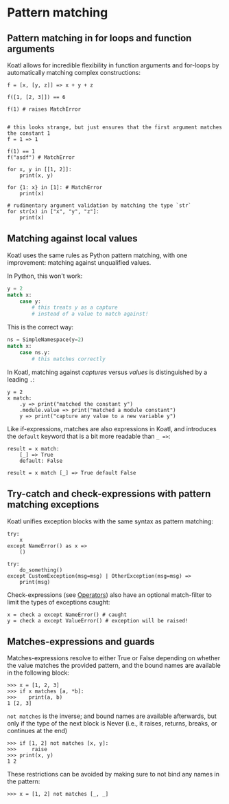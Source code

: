 # Pattern matching

## Pattern matching in for loops and function arguments

Koatl allows for incredible flexibility in function arguments and for-loops by automatically matching complex constructions:

```koatl
f = [x, [y, z]] => x + y + z

f([1, [2, 3]]) == 6

f(1) # raises MatchError


# this looks strange, but just ensures that the first argument matches the constant 1
f = 1 => 1

f(1) == 1
f("asdf") # MatchError
```

```koatl
for x, y in [[1, 2]]:
    print(x, y)

for {1: x} in [1]: # MatchError
    print(x)

# rudimentary argument validation by matching the type `str`
for str(x) in ["x", "y", "z"]:
    print(x)
```

## Matching against local values

Koatl uses the same rules as Python pattern matching, with one improvement: matching against unqualified values.

In Python, this won't work:

```python
y = 2
match x:
    case y:
        # this treats y as a capture
        # instead of a value to match against!
```

This is the correct way:

```python
ns = SimpleNamespace(y=2)
match x:
    case ns.y:
        # this matches correctly
```

In Koatl, matching against _captures_ versus _values_ is distinguished by a leading `.`:

```koatl
y = 2
x match:
    .y => print("matched the constant y")
    .module.value => print("matched a module constant")
    y => print("capture any value to a new variable y")
```

Like if-expressions, matches are also expressions in Koatl, and introduces the `default` keyword that is a bit more readable than `_ =>`:

```koatl
result = x match:
    [_] => True
    default: False

result = x match [_] => True default False
```

## Try-catch and check-expressions with pattern matching exceptions

Koatl unifies exception blocks with the same syntax as pattern matching:

```koatl
try:
    x
except NameError() as x =>
    ()

try:
    do_something()
except CustomException(msg=msg) | OtherException(msg=msg) =>
    print(msg)
```

Check-expressions (see [Operators](operators)) also have an optional match-filter to limit the types of exceptions caught:

```koatl
x = check a except NameError() # caught
y = check a except ValueError() # exception will be raised!
```

## Matches-expressions and guards

Matches-expressions resolve to either True or False depending on whether the value matches the provided pattern,
and the bound names are available in the following block:

```koatl
>>> x = [1, 2, 3]
>>> if x matches [a, *b]:
>>>    print(a, b)
1 [2, 3]
```

`not matches` is the inverse; and bound names are available afterwards, but only if the type of the next block is Never (i.e., it raises, returns, breaks, or continues at the end)

```koatl
>>> if [1, 2] not matches [x, y]:
>>>     raise
>>> print(x, y)
1 2
```

These restrictions can be avoided by making sure to not bind any names in the pattern:

```koatl
>>> x = [1, 2] not matches [_, _]
```
